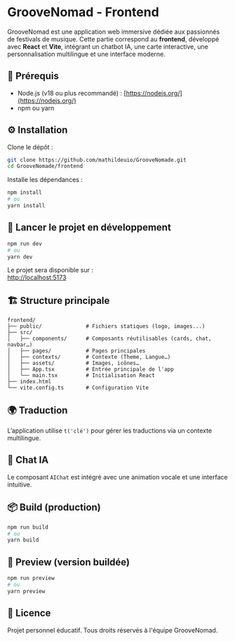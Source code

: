 # GrooveNomad - Frontend

GrooveNomad est une application web immersive dédiée aux passionnés de festivals de musique. Cette partie correspond au **frontend**, développé avec **React** et **Vite**, intégrant un chatbot IA, une carte interactive, une personnalisation multilingue et une interface moderne.

## 🧰 Prérequis

- Node.js (v18 ou plus recommandé) : [https://nodejs.org/](https://nodejs.org/)
- npm ou yarn

## ⚙️ Installation

Clone le dépôt :

```bash
git clone https://github.com/mathildeuio/GrooveNomade.git
cd GrooveNomade/frontend
```

Installe les dépendances :

```bash
npm install
# ou
yarn install
```

## 🚀 Lancer le projet en développement

```bash
npm run dev
# ou
yarn dev
```

Le projet sera disponible sur :  
[http://localhost:5173](http://localhost:5173)

## 🏗️ Structure principale

```
frontend/
├── public/              # Fichiers statiques (logo, images...)
├── src/
│   ├── components/      # Composants réutilisables (cards, chat, navbar…)
│   ├── pages/           # Pages principales
│   ├── contexts/        # Contexte (Theme, Langue…)
│   ├── assets/          # Images, icônes…
│   ├── App.tsx          # Entrée principale de l'app
│   └── main.tsx         # Initialisation React
├── index.html
└── vite.config.ts       # Configuration Vite
```

## 🌍 Traduction

L’application utilise `t('clé')` pour gérer les traductions via un contexte multilingue.

## 🤖 Chat IA

Le composant `AIChat` est intégré avec une animation vocale et une interface intuitive.

## 📦 Build (production)

```bash
npm run build
# ou
yarn build
```

## 👀 Preview (version buildée)

```bash
npm run preview
# ou
yarn preview
```

## 📄 Licence

Projet personnel éducatif. Tous droits réservés à l'équipe GrooveNomad.
